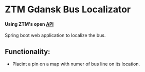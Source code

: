 # ZTM Gdansk Bus Localizator
#### Using ZTM's open [API](https://ckan.multimediagdansk.pl/dataset/tristar)

Spring boot web application to localize the bus. 

## Functionality:
* Placint a pin on a map with numer of bus line on its location. 

